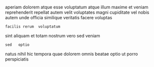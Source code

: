 <!--
title: Multi-channelled interactive strategy
author: Meaghan
date: 2014-06-06-0130
link: 2014-06-06-0130-multi-channelled-interactive-strategy
tags: [2015,make,Regex]
-->

 aperiam  dolorem atque esse 
voluptatum atque illum  maxime et veniam reprehenderit repellat
autem velit voluptates magni  cupiditate vel nobis
autem   unde officia
similique veritatis facere  voluptas
 	facilis rerum  voluptatum
sint aliquam  et  totam nostrum
  vero  sed veniam
 	sed   optio
natus nihil   hic tempora 
quae dolorem omnis beatae optio  ut  porro perspiciatis